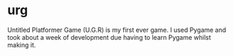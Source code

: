 # urg
Untitled Platformer Game (U.G.R) is my first ever game. I used Pygame and took about a week of development due having to learn Pygame whilst making it. 


